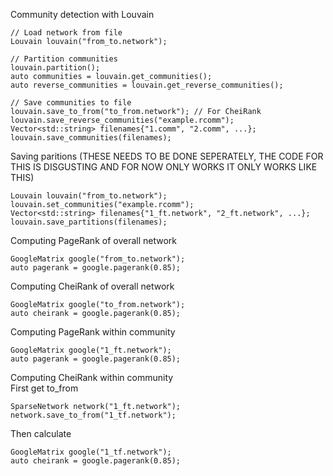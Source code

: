 Community detection with Louvain
```
// Load network from file
Louvain louvain("from_to.network");

// Partition communities
louvain.partition();
auto communities = louvain.get_communities();
auto reverse_communities = louvain.get_reverse_communities();

// Save communities to file
louvain.save_to_from("to_from.network"); // For CheiRank
louvain.save_reverse_communities("example.rcomm");
Vector<std::string> filenames{"1.comm", "2.comm", ...};
louvain.save_communities(filenames);
```

Saving paritions (THESE NEEDS TO BE DONE SEPERATELY, THE CODE FOR THIS
IS DISGUSTING AND FOR NOW ONLY WORKS IT ONLY WORKS LIKE THIS)
```
Louvain louvain("from_to.network");
louvain.set_communities("example.rcomm");
Vector<std::string> filenames{"1_ft.network", "2_ft.network", ...};
louvain.save_partitions(filenames);
```

Computing PageRank of overall network
```
GoogleMatrix google("from_to.network");
auto pagerank = google.pagerank(0.85);
```

Computing CheiRank of overall network
```
GoogleMatrix google("to_from.network");
auto cheirank = google.pagerank(0.85);
```

Computing PageRank within community
```
GoogleMatrix google("1_ft.network");
auto pagerank = google.pagerank(0.85);
```

Computing CheiRank within community\
First get to_from
```
SparseNetwork network("1_ft.network");
network.save_to_from("1_tf.network");
```
Then calculate
```
GoogleMatrix google("1_tf.network");
auto cheirank = google.pagerank(0.85);
```
